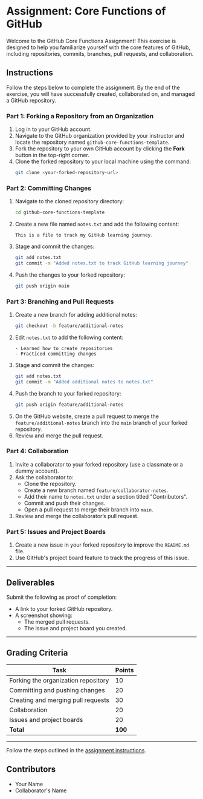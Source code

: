# Assignment: Core Functions of GitHub

Welcome to the GitHub Core Functions Assignment! This exercise is designed to help you familiarize yourself with the core features of GitHub, including repositories, commits, branches, pull requests, and collaboration.

## Instructions

Follow the steps below to complete the assignment. By the end of the exercise, you will have successfully created, collaborated on, and managed a GitHub repository.

### Part 1: Forking a Repository from an Organization
1. Log in to your GitHub account.
2. Navigate to the GitHub organization provided by your instructor and locate the repository named `github-core-functions-template`.
3. Fork the repository to your own GitHub account by clicking the **Fork** button in the top-right corner.
4. Clone the forked repository to your local machine using the command:
   ```bash
   git clone <your-forked-repository-url>
   ```

### Part 2: Committing Changes
1. Navigate to the cloned repository directory:
   ```bash
   cd github-core-functions-template
   ```
2. Create a new file named `notes.txt` and add the following content:
   ```
   This is a file to track my GitHub learning journey.
   ```
3. Stage and commit the changes:
   ```bash
   git add notes.txt
   git commit -m "Added notes.txt to track GitHub learning journey"
   ```
4. Push the changes to your forked repository:
   ```bash
   git push origin main
   ```

### Part 3: Branching and Pull Requests
1. Create a new branch for adding additional notes:
   ```bash
   git checkout -b feature/additional-notes
   ```
2. Edit `notes.txt` to add the following content:
   ```
   - Learned how to create repositories
   - Practiced committing changes
   ```
3. Stage and commit the changes:
   ```bash
   git add notes.txt
   git commit -m "Added additional notes to notes.txt"
   ```
4. Push the branch to your forked repository:
   ```bash
   git push origin feature/additional-notes
   ```
5. On the GitHub website, create a pull request to merge the `feature/additional-notes` branch into the `main` branch of your forked repository.
6. Review and merge the pull request.

### Part 4: Collaboration
1. Invite a collaborator to your forked repository (use a classmate or a dummy account).
2. Ask the collaborator to:
    - Clone the repository.
    - Create a new branch named `feature/collaborator-notes`.
    - Add their name to `notes.txt` under a section titled "Contributors".
    - Commit and push their changes.
    - Open a pull request to merge their branch into `main`.
3. Review and merge the collaborator’s pull request.

### Part 5: Issues and Project Boards
1. Create a new issue in your forked repository to improve the `README.md` file.
2. Use GitHub's project board feature to track the progress of this issue.

---

## Deliverables

Submit the following as proof of completion:
- A link to your forked GitHub repository.
- A screenshot showing:
    - The merged pull requests.
    - The issue and project board you created.

---

## Grading Criteria

| Task                                  | Points |
|---------------------------------------|--------|
| Forking the organization repository   | 10     |
| Committing and pushing changes        | 20     |
| Creating and merging pull requests    | 30     |
| Collaboration                         | 20     |
| Issues and project boards             | 20     |
| **Total**                             | **100** |

---


 Follow the steps outlined in the [assignment instructions](./).

## Contributors
- Your Name
- Collaborator's Name

